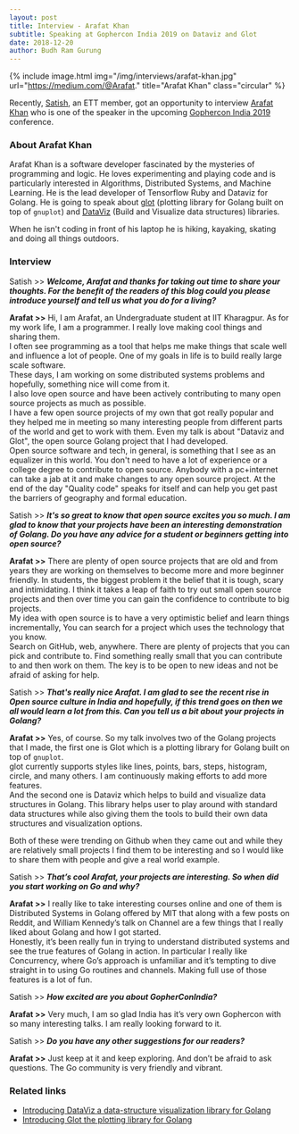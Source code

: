```yaml
---
layout: post
title: Interview - Arafat Khan
subtitle: Speaking at Gophercon India 2019 on Dataviz and Glot
date: 2018-12-20
author: Budh Ram Gurung
---
```


{% include image.html
           img="/img/interviews/arafat-khan.jpg"
           url="https://medium.com/@Arafat."
           title="Arafat Khan"
           class="circular"
           %}

Recently, [Satish](https://twitter.com/IndianGuru/), an ETT member, got an opportunity to interview
[Arafat Khan](https://medium.com/@Arafat.) who is one of the speaker in the upcoming
[Gophercon India 2019](https://gopherconindia.com/#speakers) conference.

### About Arafat Khan

Arafat Khan is a software developer fascinated by the mysteries of programming and logic.
He loves experimenting and playing code and is particularly interested in Algorithms, Distributed Systems, and Machine Learning. He is the lead developer of Tensorflow Ruby and Dataviz for Golang.
He is going to speak about [glot](https://github.com/Arafatk/glot) (plotting library for Golang built on top of `gnuplot`) and [DataViz](https://github.com/Arafatk/DataViz) (Build and Visualize data structures) libraries.

When he isn't coding in front of his laptop he is hiking, kayaking, skating and doing all things outdoors.

### Interview

Satish >> <b><i>Welcome, Arafat and thanks for taking out time to share your thoughts.
For the benefit of the readers of this blog could you please introduce yourself and tell us what you do for a living?</i></b>

<b>Arafat >></b> Hi, I am Arafat, an Undergraduate student at IIT Kharagpur.  As for my work life,
I am a programmer. I really love making cool things and sharing them.<br>
I often see programming as a tool that helps me make things that scale well and influence a lot of people.
One of my goals in life is to build really large scale software.<br>
These days, I am working on some distributed systems problems and hopefully, something nice will come from it.<br>
I also love open source and have been actively contributing to many open source projects as much as possible.<br>
I have a few open source projects of my own that got really popular and they helped me in meeting so many
interesting people from different parts of the world and get to work with them. Even my talk is about
"Dataviz and Glot", the open source Golang project that I had developed.<br>
Open source software and tech, in general, is something that I see as an equalizer in this world.
You don't need to have a lot of experience or a college degree to contribute to open source.
Anybody with a pc+internet can take a jab at it and make changes to any open source project.
At the end of the day "Quality code" speaks for itself and can help you get past the barriers of geography
and formal education.

Satish >> <b><i>It's so great to know that open source excites you so much.
I am glad to know that your projects have been an interesting demonstration of Golang.
Do you have any advice for a student or beginners getting into open source?</i></b>

<b>Arafat >></b> There are plenty of open source projects that are old and from years they are working on themselves to become more and more beginner friendly. In students, the biggest problem it the belief that it is tough, scary and intimidating. I think it takes a leap of faith to try out small open source projects and then over time you can gain the confidence to contribute to big projects.<br>
My idea with open source is to have a very optimistic belief and learn things incrementally,
You can search for a project which uses the technology that you know.<br>
Search on GitHub, web, anywhere. There are plenty of projects that you can pick and contribute to.
Find something really small that you can contribute to and then work on them.
The key is to be open to new ideas and not be afraid of asking for help.

Satish >> <b><i>That's really nice Arafat. I am glad to see the recent rise in Open source culture in India and hopefully, if this trend goes on then we all would learn a lot from this.
Can you tell us a bit about your projects in Golang? </i></b>

<b>Arafat >></b> Yes, of course. So my talk involves two of the Golang projects that I made, the first one is Glot which is a plotting library for Golang built on top of `gnuplot`.<br>
glot currently supports styles like lines, points, bars, steps, histogram, circle, and many others.
I am continuously making efforts to add more features.<br>
And the second one is Dataviz which helps to build and visualize data structures in Golang.
This library helps user to play around with standard data structures while also giving them the tools to
build their own data structures and visualization options.

Both of these were trending on Github when they came out and while they are relatively small projects
I find them to be interesting and so I would like to share them with people and give a real world example.

Satish >> <b><i>That’s cool Arafat, your projects are interesting.  So when did you start working on Go and why?</i></b>

<b>Arafat >></b> I really like to take interesting courses online and one of them is Distributed Systems in Golang offered by MIT that along with a few posts on Reddit, and William Kennedy’s talk on Channel are a few things that I really liked about Golang and how I got started.<br>
Honestly, it’s been really fun in trying to understand distributed systems and
see the true features of Golang in action. In particular I really like Concurrency,
where Go’s approach is unfamiliar and it’s tempting to dive straight in to using Go routines and channels.
Making full use of those features is a lot of fun.

Satish >> <b><i>How excited are you about GopherConIndia?</i></b>

<b>Arafat >></b> Very much, I am so glad India has it’s very own Gophercon with so many interesting talks.
I am really looking forward to it.

Satish >> <b><i>Do you have any other suggestions for our readers?</i></b>

<b>Arafat >></b> Just keep at it and keep exploring. And don’t be afraid to ask questions.
The Go community is very friendly and vibrant.

### Related links

- [Introducing DataViz a data-structure visualization library for Golang](https://medium.com/@Arafat./introducing-dataviz-a-data-structure-visualization-library-for-golang-f6e60663bc9d
)
- [Introducing Glot the plotting library for Golang](https://medium.com/@Arafat./introducing-glot-the-plotting-library-for-golang-3133399948a1)

